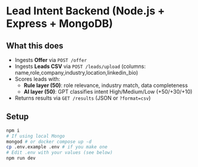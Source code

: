 # Lead Intent Backend (Node.js + Express + MongoDB)

## What this does
- Ingests **Offer** via `POST /offer`
- Ingests **Leads CSV** via `POST /leads/upload` (columns: name,role,company,industry,location,linkedin_bio)
- Scores leads with:
  - **Rule layer (50)**: role relevance, industry match, data completeness
  - **AI layer (50)**: GPT classifies intent High/Medium/Low (+50/+30/+10)
- Returns results via `GET /results` (JSON or `?format=csv`)

## Setup
```bash
npm i
# If using local Mongo
mongod # or docker compose up -d
cp .env.example .env # if you make one
# Edit .env with your values (see below)
npm run dev
